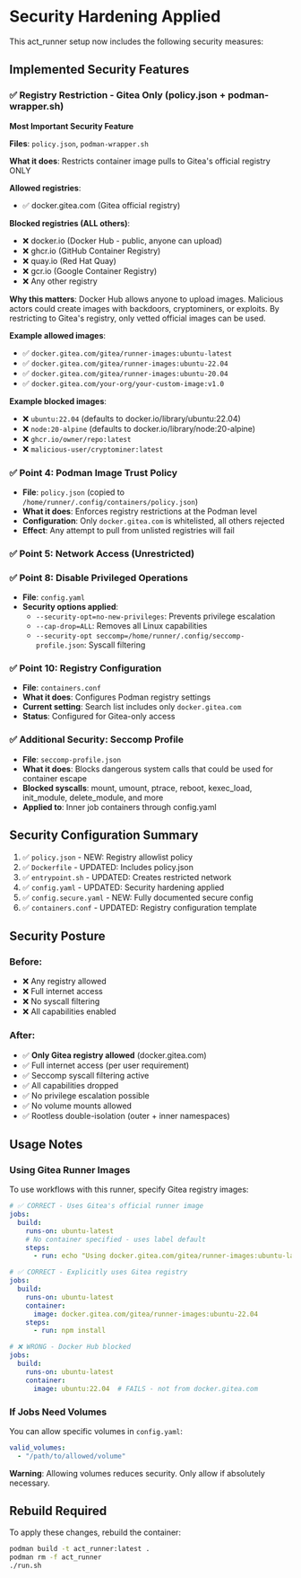 # Security Hardening Applied

This act_runner setup now includes the following security measures:

## Implemented Security Features

### ✅ Registry Restriction - Gitea Only (policy.json + podman-wrapper.sh)

**Most Important Security Feature**

**Files**: `policy.json`, `podman-wrapper.sh`

**What it does**: Restricts container image pulls to Gitea's official registry ONLY

**Allowed registries**:
  - ✅ docker.gitea.com (Gitea official registry)

**Blocked registries (ALL others)**:
  - ❌ docker.io (Docker Hub - public, anyone can upload)
  - ❌ ghcr.io (GitHub Container Registry)
  - ❌ quay.io (Red Hat Quay)
  - ❌ gcr.io (Google Container Registry)
  - ❌ Any other registry

**Why this matters**: Docker Hub allows anyone to upload images. Malicious actors could create images with backdoors, cryptominers, or exploits. By restricting to Gitea's registry, only vetted official images can be used.

**Example allowed images**:
  - ✅ `docker.gitea.com/gitea/runner-images:ubuntu-latest`
  - ✅ `docker.gitea.com/gitea/runner-images:ubuntu-22.04`
  - ✅ `docker.gitea.com/gitea/runner-images:ubuntu-20.04`
  - ✅ `docker.gitea.com/your-org/your-custom-image:v1.0`

**Example blocked images**:
  - ❌ `ubuntu:22.04` (defaults to docker.io/library/ubuntu:22.04)
  - ❌ `node:20-alpine` (defaults to docker.io/library/node:20-alpine)
  - ❌ `ghcr.io/owner/repo:latest`
  - ❌ `malicious-user/cryptominer:latest`

### ✅ Point 4: Podman Image Trust Policy
- **File**: `policy.json` (copied to `/home/runner/.config/containers/policy.json`)
- **What it does**: Enforces registry restrictions at the Podman level
- **Configuration**: Only `docker.gitea.com` is whitelisted, all others rejected
- **Effect**: Any attempt to pull from unlisted registries will fail

### ✅ Point 5: Network Access (Unrestricted)

### ✅ Point 8: Disable Privileged Operations
- **File**: `config.yaml`
- **Security options applied**:
  - `--security-opt=no-new-privileges`: Prevents privilege escalation
  - `--cap-drop=ALL`: Removes all Linux capabilities
  - `--security-opt seccomp=/home/runner/.config/seccomp-profile.json`: Syscall filtering

### ✅ Point 10: Registry Configuration
- **File**: `containers.conf`
- **What it does**: Configures Podman registry settings
- **Current setting**: Search list includes only `docker.gitea.com`
- **Status**: Configured for Gitea-only access

### ✅ Additional Security: Seccomp Profile
- **File**: `seccomp-profile.json`
- **What it does**: Blocks dangerous system calls that could be used for container escape
- **Blocked syscalls**: mount, umount, ptrace, reboot, kexec_load, init_module, delete_module, and more
- **Applied to**: Inner job containers through config.yaml

## Security Configuration Summary

1. ✅ `policy.json` - NEW: Registry allowlist policy
2. ✅ `Dockerfile` - UPDATED: Includes policy.json
3. ✅ `entrypoint.sh` - UPDATED: Creates restricted network
4. ✅ `config.yaml` - UPDATED: Security hardening applied
5. ✅ `config.secure.yaml` - NEW: Fully documented secure config
6. ✅ `containers.conf` - UPDATED: Registry configuration template

## Security Posture

### Before:
- ❌ Any registry allowed
- ❌ Full internet access
- ❌ No syscall filtering
- ❌ All capabilities enabled

### After:
- ✅ **Only Gitea registry allowed** (docker.gitea.com)
- ✅ Full internet access (per user requirement)
- ✅ Seccomp syscall filtering active
- ✅ All capabilities dropped
- ✅ No privilege escalation possible
- ✅ No volume mounts allowed
- ✅ Rootless double-isolation (outer + inner namespaces)

## Usage Notes

### Using Gitea Runner Images

To use workflows with this runner, specify Gitea registry images:

```yaml
# ✅ CORRECT - Uses Gitea's official runner image
jobs:
  build:
    runs-on: ubuntu-latest
    # No container specified - uses label default
    steps:
      - run: echo "Using docker.gitea.com/gitea/runner-images:ubuntu-latest"

# ✅ CORRECT - Explicitly uses Gitea registry
jobs:
  build:
    runs-on: ubuntu-latest
    container:
      image: docker.gitea.com/gitea/runner-images:ubuntu-22.04
    steps:
      - run: npm install

# ❌ WRONG - Docker Hub blocked
jobs:
  build:
    runs-on: ubuntu-latest
    container:
      image: ubuntu:22.04  # FAILS - not from docker.gitea.com
```

### If Jobs Need Volumes

You can allow specific volumes in `config.yaml`:
```yaml
valid_volumes:
  - "/path/to/allowed/volume"
```

**Warning**: Allowing volumes reduces security. Only allow if absolutely necessary.

## Rebuild Required

To apply these changes, rebuild the container:
```bash
podman build -t act_runner:latest .
podman rm -f act_runner
./run.sh
```
